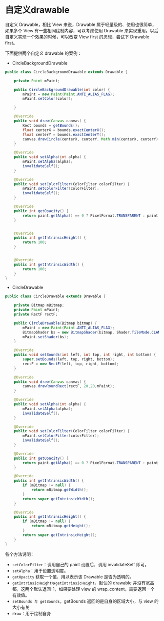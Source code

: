 # 自定义drawable

自定义 Drawable，相比 View 来说，Drawable 属于轻量级的、使用也很简单，如果多个 View 有一些相同绘制内容，可以考虑使用 Drawable 来实现重用。以后自定义实现一个效果的时候，可以改变 View first 的思想，尝试下 Drawable first。

下面提供两个自定义 drawable 的案例：

- CircleBackgroundDrawable

```java
public class CircleBackgroundDrawable extends Drawable {

    private Paint mPaint;

    public CircleBackgroundDrawable(int color) {
        mPaint = new Paint(Paint.ANTI_ALIAS_FLAG);
        mPaint.setColor(color);

    }

    @Override
    public void draw(Canvas canvas) {
        Rect bounds = getBounds();
        float centerX = bounds.exactCenterX();
        float centerY = bounds.exactCenterY();
        canvas.drawCircle(centerX, centerY, Math.min(centerX, centerY), mPaint);
    }

    @Override
    public void setAlpha(int alpha) {
        mPaint.setAlpha(alpha);
        invalidateSelf();
    }

    @Override
    public void setColorFilter(ColorFilter colorFilter) {
        mPaint.setColorFilter(colorFilter);
        invalidateSelf();
    }

    @Override
    public int getOpacity() {
        return paint.getAlpha() == 0 ? PixelFormat.TRANSPARENT : paint.getAlpha() == 0xff ? PixelFormat.OPAQUE : PixelFormat.TRANSLUCENT;
    }


    @Override
    public int getIntrinsicHeight() {
        return 100;
    }


    @Override
    public int getIntrinsicWidth() {
        return 100;
    }
}
```

- CircleDrawable

```java
public class CircleDrawable extends Drawable {

    private Bitmap mBitmap;
    private Paint mPaint;
    private RectF rectF;

    public CircleDrawable(Bitmap bitmap) {
        mPaint = new Paint(Paint.ANTI_ALIAS_FLAG);
        BitmapShader bs = new BitmapShader(bitmap, Shader.TileMode.CLAMP, Shader.TileMode.CLAMP);
        mPaint.setShader(bs);
    }

    @Override
    public void setBounds(int left, int top, int right, int bottom) {
        super.setBounds(left, top, right, bottom);
        rectF = new RectF(left, top, right, bottom);
    }

    @Override
    public void draw(Canvas canvas) {
        canvas.drawRoundRect(rectF, 20,20,mPaint);
    }

    @Override
    public void setAlpha(int alpha) {
        mPaint.setAlpha(alpha);
        invalidateSelf();
    }

    @Override
    public void setColorFilter(ColorFilter colorFilter) {
        mPaint.setColorFilter(colorFilter);
        invalidateSelf();
    }

    @Override
    public int getOpacity() {
        return paint.getAlpha() == 0 ? PixelFormat.TRANSPARENT : paint.getAlpha() == 0xff ? PixelFormat.OPAQUE : PixelFormat.TRANSLUCENT;
    }

    @Override
    public int getIntrinsicWidth() {
        if (mBitmap != null) {
            return mBitmap.getWidth();
        }
        return super.getIntrinsicWidth();
    }

    @Override
    public int getIntrinsicHeight() {
        if (mBitmap != null) {
            return mBitmap.getHeight();
        }
        return super.getIntrinsicHeight();
    }
}
```

各个方法说明：

- `setColorFilter`：调用自己的 paint 设置后，调用 invalidateSelf 即可。
- `setAlpha`：用于设置透明度。
- `getOpacity` 获取一个值，用以表示该 Drawable 是否为透明的。
- `getIntrinsicHeight与getIntrinsicHeight`，默认的 drawable 并没有宽高都，这两个默认返回-1，如果要处理 view 的 wrap_content，需要返回一个有效值。
- `setBounds 与 getBounds`，getBounds 返回的是自身的区域大小，与 view 的大小有关
- `draw`：用于绘制自身
